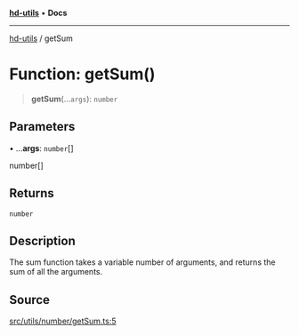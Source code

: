 [**hd-utils**](../README.md) • **Docs**

***

[hd-utils](../globals.md) / getSum

# Function: getSum()

> **getSum**(...`args`): `number`

## Parameters

• ...**args**: `number`[]

number[]

## Returns

`number`

## Description

The sum function takes a variable number of arguments, and returns the sum of all the arguments.

## Source

[src/utils/number/getSum.ts:5](https://github.com/AhmadHddad/h-utils/blob/5c76ff5de068cee019fc632d9da2e395721bb48f/src/utils/number/getSum.ts#L5)

